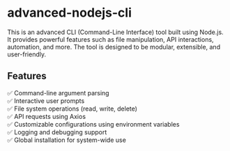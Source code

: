 # advanced-nodejs-cli
This is an advanced CLI (Command-Line Interface) tool built using Node.js. It provides powerful features such as file manipulation, API interactions, automation, and more. The tool is designed to be modular, extensible, and user-friendly.

## Features  
✅ Command-line argument parsing  
✅ Interactive user prompts  
✅ File system operations (read, write, delete)  
✅ API requests using Axios  
✅ Customizable configurations using environment variables  
✅ Logging and debugging support  
✅ Global installation for system-wide use  
